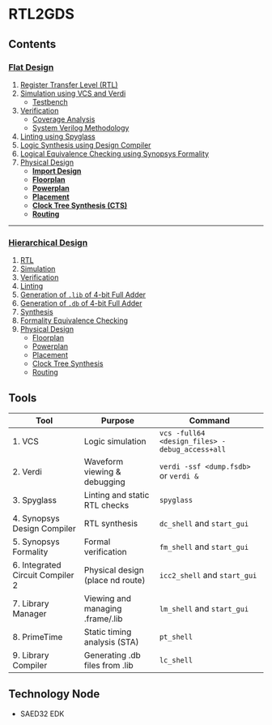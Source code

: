 # RTL2GDS

## Contents

### [Flat Design](Flat_Design/README.md#flat-design)

1. [Register Transfer Level (RTL)](Flat_Design/README.md#register-transfer-level-rtl)  
2. [Simulation using VCS and Verdi](Flat_Design/README.md#simulation-using-vcs-and-verdi)  
   - [Testbench](Flat_Design/README.md#testbench)  
3. [Verification](Flat_Design/README.md#verification)  
   - [Coverage Analysis](Flat_Design/README.md#coverage-analysis)  
   - [System Verilog Methodology](Flat_Design/README.md#system-verilog-methodology)  
4. [Linting using Spyglass](Flat_Design/README.md#linting-using-spyglass)  
5. [Logic Synthesis using Design Compiler](Flat_Design/README.md#logic-synthesis-using-design-compiler)  
6. [Logical Equivalence Checking using Synopsys Formality](Flat_Design/README.md#logical-equivalence-checking-using-synopsys-formality)  
7. [Physical Design](Flat_Design/README.md#physical-design)  
   - **[Import Design](Flat_Design/README.md#import-design)**  
   - **[Floorplan](Flat_Design/README.md#floorplan)**  
   - **[Powerplan](Flat_Design/README.md#powerplan)**  
   - **[Placement](Flat_Design/README.md#placement)**  
   - **[Clock Tree Synthesis (CTS)](Flat_Design/README.md#clock-tree-synthesis-cts)**  
   - **[Routing](Flat_Design/README.md#routing)**  
 
---

### [Hierarchical Design](Hierarchical_Design/README.md#hierarchical-design)

1. [RTL](Hierarchical_Design/README.md#1-rtl)  
2. [Simulation](Hierarchical_Design/README.md#2-simulation)  
3. [Verification](Hierarchical_Design/README.md#3-verification)  
4. [Linting](Hierarchical_Design/README.md#4-linting)  
5. [Generation of `.lib` of 4-bit Full Adder](Hierarchical_Design/README.md#5-generation-of-lib-of-4-bit-full-adder)  
6. [Generation of `.db` of 4-bit Full Adder](Hierarchical_Design/README.md#6-generation-of-db-of-4-bit-full-adder)  
7. [Synthesis](Hierarchical_Design/README.md#7-synthesis)  
8. [Formality Equivalence Checking](Hierarchical_Design/README.md#8-formality-equivalence-checking)  
9. [Physical Design](Hierarchical_Design/README.md#9-physical-design)  
   - [Floorplan](Hierarchical_Design/README.md#91-floorplan)  
   - [Powerplan](Hierarchical_Design/README.md#92-powerplan)  
   - [Placement](Hierarchical_Design/README.md#93-placement)  
   - [Clock Tree Synthesis](Hierarchical_Design/README.md#94-clock-tree-synthesis)  
   - [Routing](Hierarchical_Design/README.md#95-routing)  



## Tools

| Tool                             | Purpose                           | Command                                            |
|----------------------------------|-----------------------------------|----------------------------------------------------|
| 1. VCS                           | Logic simulation                  | `vcs -full64 <design_files> -debug_access+all`     |
| 2. Verdi                         | Waveform viewing & debugging      | `verdi -ssf <dump.fsdb>` or `verdi &`              |
| 3. Spyglass                      | Linting and static RTL checks     | `spyglass`                                         |
| 4. Synopsys Design Compiler      | RTL synthesis                     | `dc_shell`  and `start_gui`                        |
| 5. Synopsys Formality            | Formal verification               | `fm_shell`  and `start_gui`                        |
| 6. Integrated Circuit Compiler 2 | Physical design (place nd route)  | `icc2_shell` and `start_gui`                       |
| 7. Library Manager               | Viewing and managing .frame/.lib  | `lm_shell` and `start_gui`                         |
| 8. PrimeTime                     | Static timing analysis (STA)      | `pt_shell`                                         |
| 9. Library Compiler              | Generating .db files from .lib    | `lc_shell`                                         |



## Technology Node
- SAED32 EDK


   

